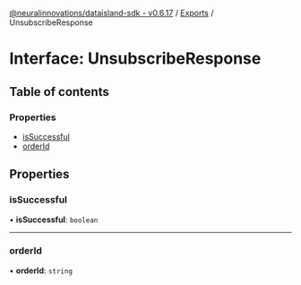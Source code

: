 [@neuralinnovations/dataisland-sdk - v0.6.17](../../README.md) / [Exports](../modules.md) / UnsubscribeResponse

# Interface: UnsubscribeResponse

## Table of contents

### Properties

- [isSuccessful](UnsubscribeResponse.md#issuccessful)
- [orderId](UnsubscribeResponse.md#orderid)

## Properties

### isSuccessful

• **isSuccessful**: `boolean`

___

### orderId

• **orderId**: `string`
